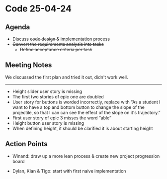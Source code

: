 # Code 25-04-24

## Agenda

- Discuss ~~code design &~~ implementation process
- ~~Convert the requirements analysis into tasks~~
  - ~~Define acceptance criteria per task~~

## Meeting Notes

We discussed the first plan and tried it out, didn't work well.

---

- Height slider user story is missing 
- The first two stories of epic one are doubled
- User story for buttons is worded incorrectly, replace with “As a student I want to have a top and bottom button to change the slope of the projectile, so that I can can see the effect of the slope on it's trajectory.”
- First user story of epic 3 misses the word “able”
- Height button user story is missing
- When defining height, it should be clarified it is about starting height

## Action Points

- Winand: draw up a more lean process & create new project progression board

- Dylan, Kian & Tigo: start with first naive implementation